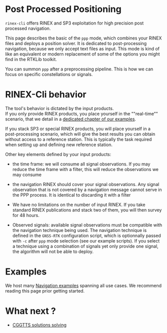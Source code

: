 Post Processed Positioning
==========================

`rinex-cli` offers RINEX and SP3 exploitation for high precision post processed navigation.

This page describes the basic of the `ppp` mode, which combines
your RINEX files and deploys a position solver. It is dedicated to post-processing
navigation, because we only accept text files as input. This mode is kind of like
an equivalent or modern replacement of some of the options you might find in the RTKLib toolkit.

You can summon `ppp` after a preprocessing pipeline. This is how we can
focus on specific constellations or signals.

RINEX-Cli behavior
==================

The tool's behavior is dictated by the input products.  
If you only provide RINEX products, you place yourself in the ""real-time"" scenario,
that we detail in a [dedicated chapter of our examples](../examples/PPP/BRDC).

If you stack SP3 or special RINEX products, you will place yourself in a post-processing scenario,
which will give the best results you can obtain without access to a reference station.
This is typically the task required when setting up and defining new reference station.

Other key elements defined by your input products:

- the time frame: we will consume all signal observations. If you may reduce the time frame
with a filter, this will reduce the observations we may consume

- the navigation RINEX should cover your signal observations. Any signal observation that
is not covered by a navigation message cannot serve in the PPP process. It is identical
to discarding it with a filter

- We have no limitations on the number of input RINEX. If you take standard RINEX publications
and stack two of them, you will then survey for 48 hours.

- Observed signals: available signal observations must be compatible with the navigation technique being
used. The navigation technique is defined in the `GNSS-RTK` configuration script, which is optionnally
passed with `-c` after `ppp` mode selection (see our example scripts). If you select a technique
using a combination of signals yet only provide one signal, the algorithm will not be able to deploy.

Examples
========

We host many [Navigation examples](../PPP) spanning all use cases.
We recommend reading this page prior getting started.

What next ?
===========

- [CGGTTS solutions solving](./CGGTTS.md)
